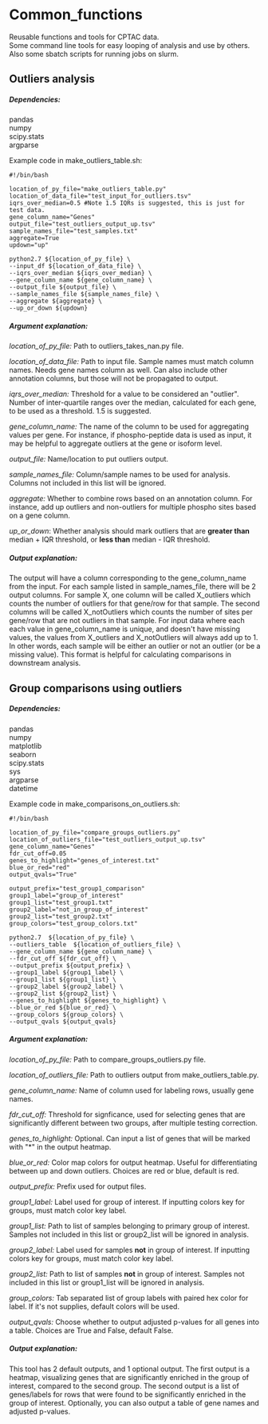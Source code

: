 # Common_functions
Reusable functions and tools for CPTAC data.  
Some command line tools for easy looping of analysis and use by others.  
Also some sbatch scripts for running jobs on slurm.   

## Outliers analysis  
##### Dependencies:
pandas  
numpy  
scipy.stats  
argparse  

Example code in make_outliers_table.sh:

```
#!/bin/bash

location_of_py_file="make_outliers_table.py"
location_of_data_file="test_input_for_outliers.tsv"
iqrs_over_median=0.5 #Note 1.5 IQRs is suggested, this is just for test data. 
gene_column_name="Genes"
output_file="test_outliers_output_up.tsv"
sample_names_file="test_samples.txt"
aggregate=True
updown="up"

python2.7 ${location_of_py_file} \
--input_df ${location_of_data_file} \
--iqrs_over_median ${iqrs_over_median} \
--gene_column_name ${gene_column_name} \
--output_file ${output_file} \
--sample_names_file ${sample_names_file} \
--aggregate ${aggregate} \
--up_or_down ${updown}

```

##### Argument explanation:
*location_of_py_file:* Path to outliers_takes_nan.py file. 

*location_of_data_file:* Path to input file. Sample names must match column names. Needs gene names column as well. Can also include other annotation columns, but those will not be propagated to output.  

*iqrs_over_median:* Threshold for a value to be considered an "outlier". Number of inter-quartile ranges over the median, calculated for each gene, to be used as a threshold.  1.5 is suggested. 

*gene_column_name:* The name of the column to be used for aggregating values per gene. For instance, if phospho-peptide data is used as input, it may be helpful to aggregate outliers at the gene or isoform level.  

*output_file:* Name/location to put outliers output.   

*sample_names_file:* Column/sample names to be used for analysis. Columns not included in this list will be ignored.   

*aggregate:* Whether to combine rows based on an annotation column. For instance, add up outliers and non-outliers for multiple phospho sites based on a gene column.    

*up_or_down*: Whether analysis should mark outliers that are **greater than** median + IQR threshold, or **less than** median - IQR threshold.  

##### Output explanation:
The output will have a column corresponding to the gene_column_name from the input. For each sample listed in sample_names_file, there will be 2 output columns. For sample X, one column will be called X_outliers which counts the number of outliers for that gene/row for that sample. The second columns will be called X_notOutliers which counts the number of sites per gene/row that are not outliers in that sample. For input data where each each value in gene_column_name is unique, and doesn't have missing values, the values from X_outliers and X_notOutliers will always add up to 1. In other words, each sample will be either an outlier or not an outlier (or be a missing value). This format is helpful for calculating comparisons in downstream analysis. 


## Group comparisons using outliers

##### Dependencies:
pandas  
numpy  
matplotlib  
seaborn  
scipy.stats  
sys  
argparse  
datetime  

Example code in make_comparisons_on_outliers.sh:

```
#!/bin/bash

location_of_py_file="compare_groups_outliers.py"
location_of_outliers_file="test_outliers_output_up.tsv"
gene_column_name="Genes"
fdr_cut_off=0.05
genes_to_highlight="genes_of_interest.txt"
blue_or_red="red"
output_qvals="True"

output_prefix="test_group1_comparison"
group1_label="group_of_interest"
group1_list="test_group1.txt"
group2_label="not_in_group_of_interest"
group2_list="test_group2.txt"
group_colors="test_group_colors.txt"

python2.7  ${location_of_py_file} \
--outliers_table  ${location_of_outliers_file} \
--gene_column_name ${gene_column_name} \
--fdr_cut_off ${fdr_cut_off} \
--output_prefix ${output_prefix} \
--group1_label ${group1_label} \
--group1_list ${group1_list} \
--group2_label ${group2_label} \
--group2_list ${group2_list} \
--genes_to_highlight ${genes_to_highlight} \
--blue_or_red ${blue_or_red} \
--group_colors ${group_colors} \
--output_qvals ${output_qvals}

```

##### Argument explanation:
*location_of_py_file:* Path to compare_groups_outliers.py file.  

*location_of_outliers_file:* Path to outliers output from make_outliers_table.py.  

*gene_column_name:* Name of column used for labeling rows, usually gene names. 

*fdr_cut_off:* Threshold for signficance, used for selecting genes that are significantly different between two groups, after multiple testing correction.  

*genes_to_highlight:* Optional. Can input a list of genes that will be marked with "\*" in the output heatmap.  

*blue_or_red:* Color map colors for output heatmap. Useful for differentiating between up and down outliers. Choices are red or blue, default is red. 

*output_prefix:* Prefix used for output files. 

*group1_label:* Label used for group of interest. If inputting colors key for groups, must match color key label.  

*group1_list:* Path to list of samples belonging to primary group of interest. Samples not included in this list or group2_list will be ignored in analysis. 

*group2_label:* Label used for samples **not** in group of interest. If inputting colors key for groups, must match color key label.  

*group2_list:* Path to list of samples **not** in group of interest. Samples not included in this list or group1_list will be ignored in analysis.  

*group_colors:* Tab separated list of group labels with paired hex color for label. If it's not supplies, default colors will be used.  

*output_qvals:* Choose whether to output adjusted p-values for all genes into a table. Choices are True and False, default False.   

##### Output explanation:
This tool has 2 default outputs, and 1 optional output. The first output is a heatmap, visualizing genes that are significantly enriched in the group of interest, compared to the second group. The second output is a list of genes/labels for rows that were found to be significantly enriched in the group of interest. Optionally, you can also output a table of gene names and adjusted p-values.

